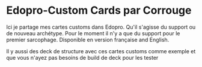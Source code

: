 # Edopro-Custom Cards par Corrouge
Ici je partage mes cartes customs dans Edopro. Qu'il s'agisse du support ou de nouveau archétype. Pour le moment il n'y a que du support pour le premier sarcophage. 
Disponible en version française and English.

Il y aussi des deck de structure avec ces cartes customs comme exemple et que vous n'ayez pas besoins de build de deck pour les tester
